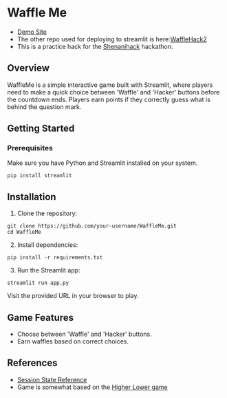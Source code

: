 # Waffle Me

- [Demo Site](https://waffled.streamlit.app/)
- The other repo used for deploying to streamlit is here:[WaffleHack2](https://github.com/Mikerniker/WaffleHack2)
- This is a practice hack for the [Shenanihack](https://wafflehackstesting.devpost.com/) 
hackathon.

## Overview
WaffleMe is a simple interactive game built with Streamlit, where players need to make a quick 
choice between 'Waffle' and 'Hacker' buttons before the countdown ends. 
Players earn points if they correctly guess what is behind the question mark.

## Getting Started

### Prerequisites

Make sure you have Python and Streamlit installed on your system.

```
pip install streamlit
```

## Installation

1. Clone the repository:

```
git clone https://github.com/your-username/WaffleMe.git
cd WaffleMe
```

2. Install dependencies:
```
pip install -r requirements.txt
```

3. Run the Streamlit app:

```
streamlit run app.py
```

Visit the provided URL in your browser to play.

## Game Features

- Choose between 'Waffle' and 'Hacker' buttons.
- Earn waffles based on correct choices.

## References

- [Session State Reference](https://stackoverflow.com/questions/77588263/how-to-make-session-state-persist-after-button-click-in-streamlit/77588562#77588562)
- Game is somewhat based on the [Higher Lower game](https://github.com/ccrsxx/pywebapp/blob/main/src/guess_number.py)
